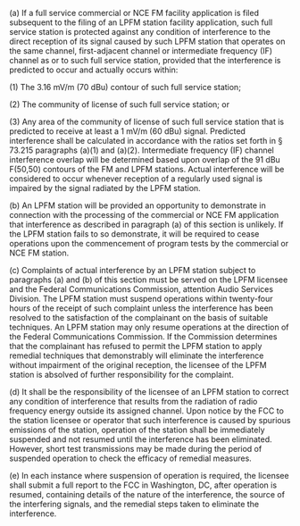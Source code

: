 (a) If a full service commercial or NCE FM facility application is filed subsequent to the filing of an LPFM station facility application, such full service station is protected against any condition of interference to the direct reception of its signal caused by such LPFM station that operates on the same channel, first-adjacent channel or intermediate frequency (IF) channel as or to such full service station, provided that the interference is predicted to occur and actually occurs within:

(1) The 3.16 mV/m (70 dBu) contour of such full service station;

(2) The community of license of such full service station; or

(3) Any area of the community of license of such full service station that is predicted to receive at least a 1 mV/m (60 dBu) signal. Predicted interference shall be calculated in accordance with the ratios set forth in § 73.215 paragraphs (a)(1) and (a)(2). Intermediate frequency (IF) channel interference overlap will be determined based upon overlap of the 91 dBu F(50,50) contours of the FM and LPFM stations. Actual interference will be considered to occur whenever reception of a regularly used signal is impaired by the signal radiated by the LPFM station.

(b) An LPFM station will be provided an opportunity to demonstrate in connection with the processing of the commercial or NCE FM application that interference as described in paragraph (a) of this section is unlikely. If the LPFM station fails to so demonstrate, it will be required to cease operations upon the commencement of program tests by the commercial or NCE FM station.

(c) Complaints of actual interference by an LPFM station subject to paragraphs (a) and (b) of this section must be served on the LPFM licensee and the Federal Communications Commission, attention Audio Services Division. The LPFM station must suspend operations within twenty-four hours of the receipt of such complaint unless the interference has been resolved to the satisfaction of the complainant on the basis of suitable techniques. An LPFM station may only resume operations at the direction of the Federal Communications Commission. If the Commission determines that the complainant has refused to permit the LPFM station to apply remedial techniques that demonstrably will eliminate the interference without impairment of the original reception, the licensee of the LPFM station is absolved of further responsibility for the complaint.

(d) It shall be the responsibility of the licensee of an LPFM station to correct any condition of interference that results from the radiation of radio frequency energy outside its assigned channel. Upon notice by the FCC to the station licensee or operator that such interference is caused by spurious emissions of the station, operation of the station shall be immediately suspended and not resumed until the interference has been eliminated. However, short test transmissions may be made during the period of suspended operation to check the efficacy of remedial measures.

(e) In each instance where suspension of operation is required, the licensee shall submit a full report to the FCC in Washington, DC, after operation is resumed, containing details of the nature of the interference, the source of the interfering signals, and the remedial steps taken to eliminate the interference.

